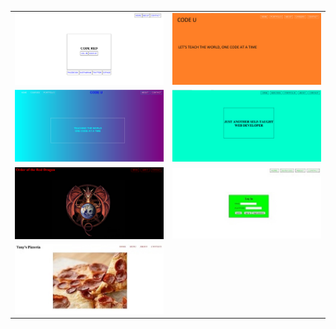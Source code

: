 <table>
  <tr>
    <td><a href = "site1.html"><img src = "site1.png"></a></td>
    <td><a href = "site2.html"><img src = "site2.png"></a></td>
  </tr>
  <tr>
    <td><a href = "site3.html"><img src = "site3.png"></a></td>
    <td><a href = "site4.html"><img src = "site4.png"></a></td>
  </tr>
  <tr>
    <td><a href = "site5.html"><img src = "site5.png"></a></td>
    <td><a href = "site6.html"><img src = "site6.jpg"></a></td>
  </tr>
  <tr>
    <td><a href = "site7.html"><img src = "site7.jpg"></a></td> 
  </tr>
</table>
